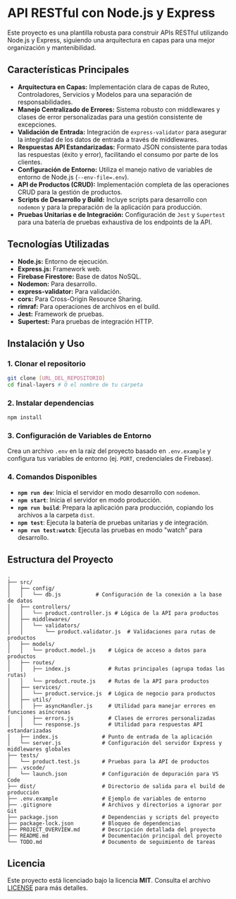 # API RESTful con Node.js y Express

Este proyecto es una plantilla robusta para construir APIs RESTful utilizando Node.js y Express, siguiendo una arquitectura en capas para una mejor organización y mantenibilidad.

## Características Principales

*   **Arquitectura en Capas:** Implementación clara de capas de Ruteo, Controladores, Servicios y Modelos para una separación de responsabilidades.
*   **Manejo Centralizado de Errores:** Sistema robusto con middlewares y clases de error personalizadas para una gestión consistente de excepciones.
*   **Validación de Entrada:** Integración de `express-validator` para asegurar la integridad de los datos de entrada a través de middlewares.
*   **Respuestas API Estandarizadas:** Formato JSON consistente para todas las respuestas (éxito y error), facilitando el consumo por parte de los clientes.
*   **Configuración de Entorno:** Utiliza el manejo nativo de variables de entorno de Node.js (`--env-file=.env`).
*   **API de Productos (CRUD):** Implementación completa de las operaciones CRUD para la gestión de productos.
*   **Scripts de Desarrollo y Build:** Incluye scripts para desarrollo con `nodemon` y para la preparación de la aplicación para producción.
*   **Pruebas Unitarias e de Integración:** Configuración de `Jest` y `Supertest` para una batería de pruebas exhaustiva de los endpoints de la API.

## Tecnologías Utilizadas

*   **Node.js:** Entorno de ejecución.
*   **Express.js:** Framework web.
*   **Firebase Firestore:** Base de datos NoSQL.
*   **Nodemon:** Para desarrollo.
*   **express-validator:** Para validación.
*   **cors:** Para Cross-Origin Resource Sharing.
*   **rimraf:** Para operaciones de archivos en el build.
*   **Jest:** Framework de pruebas.
*   **Supertest:** Para pruebas de integración HTTP.

## Instalación y Uso

### 1. Clonar el repositorio

```bash
git clone [URL_DEL_REPOSITORIO]
cd final-layers # O el nombre de tu carpeta
```

### 2. Instalar dependencias

```bash
npm install
```

### 3. Configuración de Variables de Entorno

Crea un archivo `.env` en la raíz del proyecto basado en `.env.example` y configura tus variables de entorno (ej. `PORT`, credenciales de Firebase).

### 4. Comandos Disponibles

*   **`npm run dev`**: Inicia el servidor en modo desarrollo con `nodemon`.
*   **`npm start`**: Inicia el servidor en modo producción.
*   **`npm run build`**: Prepara la aplicación para producción, copiando los archivos a la carpeta `dist`.
*   **`npm test`**: Ejecuta la batería de pruebas unitarias y de integración.
*   **`npm run test:watch`**: Ejecuta las pruebas en modo "watch" para desarrollo.

## Estructura del Proyecto

```
.
├── src/
│   ├── config/
│   │   └── db.js           # Configuración de la conexión a la base de datos
│   ├── controllers/
│   │   └── product.controller.js # Lógica de la API para productos
│   ├── middlewares/
│   │   └── validators/
│   │       └── product.validator.js  # Validaciones para rutas de productos
│   ├── models/
│   │   └── product.model.js    # Lógica de acceso a datos para productos
│   ├── routes/
│   │   ├── index.js            # Rutas principales (agrupa todas las rutas)
│   │   └── product.route.js    # Rutas de la API para productos
│   ├── services/
│   │   └── product.service.js  # Lógica de negocio para productos
│   ├── utils/
│   │   ├── asyncHandler.js     # Utilidad para manejar errores en funciones asíncronas
│   │   ├── errors.js           # Clases de errores personalizadas
│   │   └── response.js         # Utilidad para respuestas API estandarizadas
│   ├── index.js              # Punto de entrada de la aplicación
│   └── server.js             # Configuración del servidor Express y middlewares globales
├── tests/
│   └── product.test.js       # Pruebas para la API de productos
├── .vscode/
│   └── launch.json           # Configuración de depuración para VS Code
├── dist/                     # Directorio de salida para el build de producción
├── .env.example              # Ejemplo de variables de entorno
├── .gitignore                # Archivos y directorios a ignorar por Git
├── package.json              # Dependencias y scripts del proyecto
├── package-lock.json         # Bloqueo de dependencias
├── PROJECT_OVERVIEW.md       # Descripción detallada del proyecto
├── README.md                 # Documentación principal del proyecto
└── TODO.md                   # Documento de seguimiento de tareas

```

## Licencia

Este proyecto está licenciado bajo la licencia **MIT**. Consulta el archivo [LICENSE](./LICENSE) para más detalles.
